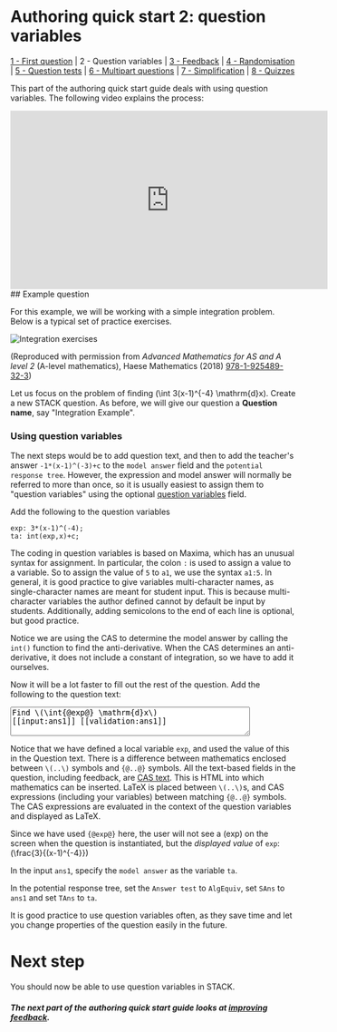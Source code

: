 # Authoring quick start 2: question variables

[1 - First question](Authoring_quick_start.md) | 2 - Question variables | [3 - Feedback](Authoring_quick_start_3.md) | [4 - Randomisation](Authoring_quick_start_4.md) | [5 - Question tests](Authoring_quick_start_5.md) | [6 - Multipart questions](Authoring_quick_start_6.md) | [7 - Simplification](Authoring_quick_start_7.md) | [8 - Quizzes](Authoring_quick_start_8.md)



This part of the authoring quick start guide deals with using question variables. The following video explains the process:

<iframe width="560" height="315" src="https://www.youtube.com/embed/QZgvZZ_DWM8" frameborder="0" allowfullscreen></iframe>
## Example question

For this example, we will be working with a simple integration problem. Below is a typical set of practice exercises.

![Integration exercises](%CONTENT/IntegrationExercises.jpg)

(Reproduced with permission from _Advanced Mathematics for AS and A level 2_ (A-level mathematics), Haese Mathematics (2018) [978-1-925489-32-3](http://www.haesemathematics.com/books/advanced-mathematics-2-for-a-level))

Let us focus on the problem of finding \(\int 3(x-1)^{-4} \mathrm{d}x\). Create a new STACK question. As before, we will give our question a **Question name**, say "Integration Example".

### Using question variables

The next steps would be to add question text, and then to add the teacher's answer `-1*(x-1)^(-3)+c` to the `model answer` field and the `potential response tree`.  However, the expression and model answer will normally be referred to more than once, so it is usually easiest to assign them to "question variables" using the optional [question variables](Variables.md#Question_variables) field.

Add the following to the question variables

```
exp: 3*(x-1)^(-4);
ta: int(exp,x)+c;
```

The coding in question variables is based on Maxima, which has an unusual syntax for assignment.  In particular, the colon `:` is used to assign a value to a variable.  So to assign the value of `5` to `a1`, we use the syntax `a1:5`. In general, it is good practice to give variables multi-character names, as single-character names are meant for student input. This is because multi-character variables the author defined cannot by default be input by students. Additionally, adding semicolons to the end of each line is optional, but good practice.

Notice we are using the CAS to determine the model answer by calling the `int()` function to find the anti-derivative. When the CAS determines an anti-derivative, it does not include a constant of integration, so we have to add it ourselves.

Now it will be a lot faster to fill out the rest of the question. Add the following to the question text:

<textarea readonly="readonly" rows="3" cols="50">
Find \(\int{@exp@} \mathrm{d}x\)
[[input:ans1]] [[validation:ans1]]
</textarea>

Notice that we have defined a local variable `exp`, and used the value of this in the Question text. There is a difference between mathematics enclosed between `\(..\)` symbols and `{@..@}` symbols. All the text-based fields in the question, including feedback, are [CAS text](CASText.md).  This is HTML into which mathematics can be inserted.  LaTeX is placed between `\(..\)`s, and CAS expressions (including your variables) between matching `{@..@}` symbols.  The CAS expressions are evaluated in the context of the question variables and displayed as LaTeX.

Since we have used `{@exp@}` here, the user will not see a \(exp\) on the screen when the question is instantiated, but the _displayed value_ of `exp`: \(\frac{3}{(x-1)^{-4}}\)

In the input `ans1`, specify the `model answer` as the variable `ta`.

In the potential response tree, set the `Answer test` to  `AlgEquiv`, set  `SAns` to `ans1` and set `TAns` to `ta`. 

It is good practice to use question variables often, as they save time and let you change properties of the question easily in the future.

# Next step #

You should now be able to use question variables in STACK.

##### The next part of the authoring quick start guide looks at [improving feedback](Authoring_quick_start_3.md).